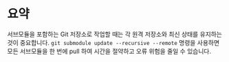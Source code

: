 # 요약

서브모듈을 포함하는 Git 저장소로 작업할 때는 각 원격 저장소와 최신 상태를 유지하는 것이 중요합니다. `git submodule update --recursive --remote` 명령을 사용하면 모든 서브모듈을 한 번에 pull 하여 시간을 절약하고 오류 위험을 줄일 수 있습니다.
